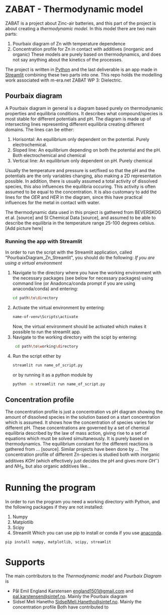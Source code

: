 # ZABAT - Thermodynamic model

ZABAT is a project about Zinc-air batteries, and this part of the project is about creating a *thermodynamic model*. In this model there are two main parts:
1. Pourbaix diagram of Zn with temperature dependence
2. Concentration profile for Zn in contact with additives (inorganic and organic)
These models are purely based on thermodynamics, and does not say anything about the kinetics of the processes. 

The project is written in [Python](https://www.python.org/) and the last deliverable is an app made in [Streamlit](https://streamlit.io/) combining these two parts into one.
This repo holds the modelling work associated with m-era.net ZABAT WP 3: Dielectric.

## Pourbaix diagram
A Pourbaix diagram in general is a diagram based purely on thermodynamic properties and equilibria conditions. It describes what compound/species is most stable for different potentials and pH. The diagram is made up of intersecting lines representing different equilibria creating different domains. The lines can be either:

1. Horisontal: An equilibrium only dependent on the potential. Purely electrochemical.
2. Sloped line: An equilibrium depending on both the potential and the pH. Both electrochemical and chemical
3. Vertical line: An equilibrium only dependent on pH. Purely chemical

Usually the temperature and pressure is set/fixed so that the pH and the potentials are the only variables changing, also making a 2D representation possible. In addition, there is usually assumed a total activity of dissolved species, this also influences the equilibria occuring. This activity is often assumed to be equal to the concentration. It is also customary to add the lines for the *OER* and *HER* in the diagram, since this have practical influences for the metal in contact with water. 

The thermodynamic data used in this project is gathered from BEVERSKOG et al. [source] and SI Chemical Data [source], and assumed to be able to describe the equilibria in the temperature range 25-100 degrees celsius. 
[Add picture here]

### Running the app with Streamlit ###
In order to run the script with the Streamlit application, called "PourbaixDiagram_Zn_Streamlit", you should do the following:
*If you are using a virtual environment*
1. Navigate to the directory where you have the working environment with the necessary packages (see below for necessary packages) using command line (or Anadonca/conda prompt if you are using anaconda/conda) and entering:
   ```bash
   cd path\to\directory
   ```
2. Activate the virtual environment by entering:
   ```bash
   name-of-venv\Scripts\activate
   ```
   Now, the virtual environment should be activated which makes it possible to run the streamlit app.
3. Navigate to the working directory with the scipt by entering:
   ```bash
    cd path\to\working\directory
    ```
4. Run the script either by
   ```bash
   streamlit run name_of_script.py
   ```
   or by running it as a python module by
   ```bash
   python -m streamlit run name_of_script.py 

## Concentration profile
The concentration profile is just a concentration vs pH diagram showing the amount of dissolved species in the solution based on a start concentration which is assumed. It shows how the concentration of species varies for different pH. These concentrations are governed by a set of chemical equilibria described by the law of mass action, giving rise to a set of equations which must be solved simultaneously. It is purely based on thermodynamics. The equilibrium constant for the different reactions is gathered from  ... [source]. Similar projects have been done by ...
The concentration profile of different Zn-species is studied both with inorganic additives $KOH$ (which effectively just decides the pH and gives more $OH^{-}$) and $NH_{3}$, but also organic additives like...

# Running the program
In order to run the program you need a working directory with Python, and the following packages if they are not installed:
1. Numpy
2. Matplotlib
3. Scipy
4. Streamlit
Which you can use pip to install or conda if you use [anaconda](https://www.anaconda.com/).

```bash
pip install numpy, matplotlib, scipy, streamlit
```

# Supports
The main contributors to the *Thermodynamic model* and *Pourbaix Diagram* is
* Pål Emil England Karstensen [england1501@gmail.com](mailto:england1501@gmail.com) and [pal.karstensen@sintef.no](mailto:pal.karstensen@sintef.no). Mainly the Pourbaix diagram
* Sidsel Meli Hanetho [SidselMeli.Hanetho@sintef.no](mailto:SidselMeli.Hanetho@sintef.no). Mainly the concentration profile
Both have contributed to 

